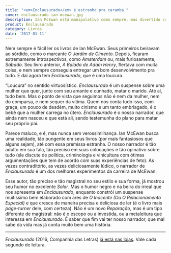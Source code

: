 ```yaml
---
title: "<em>Enclausurado</em> é estranho pra caramba."
cover: enclausurado-ian-mcewan.jpg
description: Ian McEwan está manipulativo como sempre, mas divertido como nunca.
product: Enclausurado
category: Livros
date: '2017-01-11'
---
```


Nem sempre é fácil ler os livros de Ian McEwan. Seus primeiros beiravam ao sórdido, como o marcante _O Jardim de Cimento_. Depois, ficaram extremamente introspectivos, como _Amsterdam_ ou, mais furiosamente, _Sábado_. Seu livro anterior, _A Balada de Adam Henry_, flertava com muita coisa, e nem sempre conseguia entregar um bom desenvolvimento pra tudo. E daí agora tem _Enclausurado_, que é uma loucura.

“Loucura” no sentido virtuosístico. _Enclausurado_ é um suspense sobre uma mulher que quer, junto com seu amante e cunhado, matar o marido. Até aí, tudo bem. Mas o ponto de vista que seguimos não é nem da mulher, nem do comparsa, e nem sequer da vítima. Quem nos conta tudo isso, com graça, um pouco de desdém, muito cinismo e um tanto embriagado, é o bebê que a mulher carrega no útero. _Enclausurado_ é o nosso narrador, que ainda nem nasceu e que está ali, sendo testemunha do plano para matar seu próprio pai.

Parece maluco, e é, mas nunca sem verossimilhança. Ian McEwan busca uma realidade, tão pungente em seus livros (por mais fantasiosos que alguns sejam), até com essa premissa estranha. O nosso narrador é tão adulto em sua fala, tão preciso em suas colocações e tão opinativo sobre tudo (ele discute de política, criminologia e vinicultura com ótimas argumentações que tem de acordo com suas experiências de feto). As vezes contraditório, as vezes deliciosamente lúdico, o narrador de _Enclausurado_ é um dos melhores experimentos da carreira de McEwan.

Esse autor, tão preciso e tão magistral no seu estilo e sua forma, já mostrou seu humor no excelente _Solar_. Mas o humor negro e na beira do irreal que nos apresenta em _Enclausurado_, enquanto constrói um suspense muitíssimo bem elaborado com ares de _O Inocente (Ou O Relacionamento Especial)_ e que cresce de maneira precisa e deliciosa de ler (é o livro mais _page-turner_ dele, com certeza). Não é um novo _Reparação_, mas é um tipo diferente de magistral: não é o escopo ou a investida, ou a metaleitura que interessa em _Enclausurado_. É saber que fim vai ter nosso narrador, que mal sabe da vida mas já conta muito bem uma história.

---

_Enclausurado_ (2016, Companhia das Letras) [já está nas lojas](http://click.linksynergy.com/fs-bin/click?id=vgrz3PzAsxY&subid=&offerid=397418.1&type=10&tmpid=19388&RD_PARM1=http%3A%2F%2Fwww.livrariacultura.com.br%2Fp%2Fenclausurado-46335284). Vale cada segundo de leitura.
